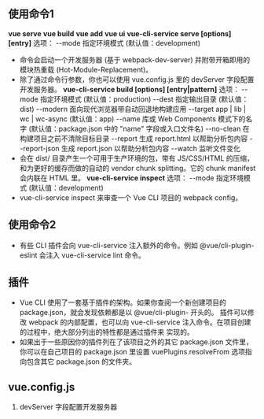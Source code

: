 ## 使用命令1
**vue serve**
**vue build**
**vue add**
**vue ui** 
**vue-cli-service serve [options] [entry]**
选项：
	--mode    指定环境模式 (默认值：development)
- 命令会启动一个开发服务器 (基于 webpack-dev-server) 并附带开箱即用的模块热重载 (Hot-Module-Replacement)。
- 除了通过命令行参数，你也可以使用 vue.config.js 里的 devServer 字段配置开发服务器。
**vue-cli-service build [options] [entry|pattern]**
选项：
	--mode        指定环境模式 (默认值：production)
	--dest        指定输出目录 (默认值：dist)
	--modern      面向现代浏览器带自动回退地构建应用
	--target      app | lib | wc | wc-async (默认值：app)
	--name        库或 Web Components 模式下的名字 (默认值：package.json 中的 "name" 字段或入口文件名)
	--no-clean    在构建项目之前不清除目标目录
	--report      生成 report.html 以帮助分析包内容
	--report-json 生成 report.json 以帮助分析包内容
	--watch       监听文件变化
- 会在 dist/ 目录产生一个可用于生产环境的包，带有 JS/CSS/HTML 的压缩，和为更好的缓存而做的自动的 vendor chunk splitting。它的 chunk manifest 会内联在 HTML 里。
**vue-cli-service inspect**
选项：
	--mode    指定环境模式 (默认值：development)
- vue-cli-service inspect 来审查一个 Vue CLI 项目的 webpack config。
 
 ## 使用命令2
- 有些 CLI 插件会向 vue-cli-service 注入额外的命令。例如 @vue/cli-plugin-eslint 会注入 vue-cli-service lint 命令。

## 插件
- Vue CLI 使用了一套基于插件的架构。如果你查阅一个新创建项目的 package.json，就会发现依赖都是以 @vue/cli-plugin- 开头的。
  插件可以修改 webpack 的内部配置，也可以向 vue-cli-service 注入命令。在项目创建的过程中，绝大部分列出的特性都是通过插件来     实现的。 
- 如果出于一些原因你的插件列在了该项目之外的其它 package.json 文件里，你可以在自己项目的 package.json 里设置  vuePlugins.resolveFrom 选项指向包含其它 package.json 的文件夹。

## vue.config.js
1. devServer 字段配置开发服务器
